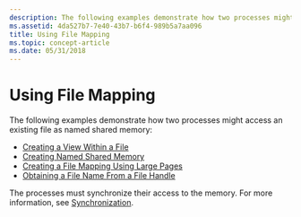 ```yaml
---
description: The following examples demonstrate how two processes might access an existing file as named shared memory.
ms.assetid: 4da527b7-7e40-43b7-b6f4-989b5a7aa096
title: Using File Mapping
ms.topic: concept-article
ms.date: 05/31/2018
---
```


# Using File Mapping

The following examples demonstrate how two processes might access an existing file as named shared memory:

-   [Creating a View Within a File](creating-a-view-within-a-file.md)
-   [Creating Named Shared Memory](creating-named-shared-memory.md)
-   [Creating a File Mapping Using Large Pages](creating-a-file-mapping-using-large-pages.md)
-   [Obtaining a File Name From a File Handle](obtaining-a-file-name-from-a-file-handle.md)

The processes must synchronize their access to the memory. For more information, see [Synchronization](../sync/synchronization.md).

 

 
